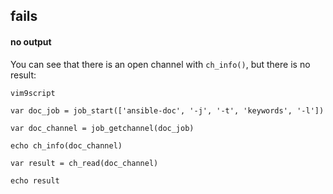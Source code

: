 ## fails

#### no output

You can see that there is an open channel with `ch_info()`, but there is no result:
```
vim9script

var doc_job = job_start(['ansible-doc', '-j', '-t', 'keywords', '-l'])

var doc_channel = job_getchannel(doc_job)

echo ch_info(doc_channel)

var result = ch_read(doc_channel)

echo result
```
